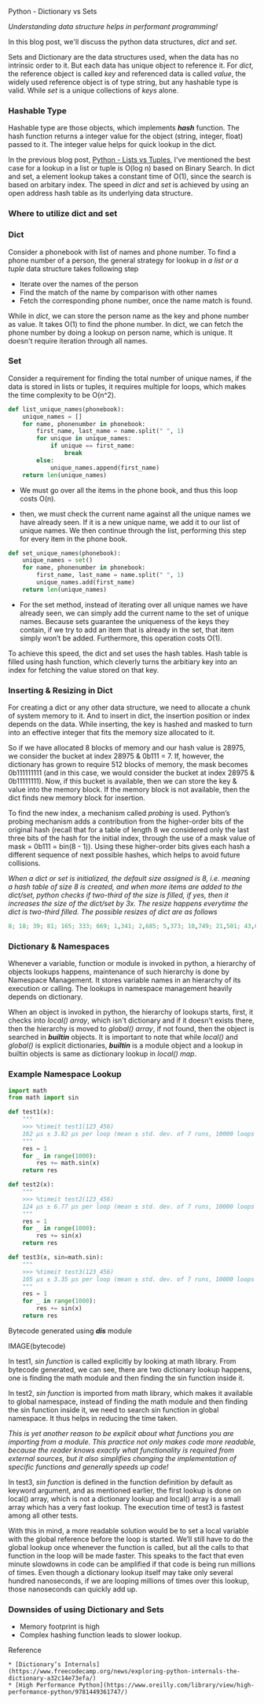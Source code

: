 Python - Dictionary vs Sets

*Understanding data structure helps in performant programming!*

In this blog post, we'll discuss the python data structures, *dict* and *set*.

Sets and Dictionary are the data structures used, when the data has no intrinsic order to it. But each data has unique object to reference it. For *dict*, the reference object is called *key* and referenced data is called *value*, the widely used reference object is of type string, but any hashable type is valid. While *set* is a unique collections of *keys* alone. 

### Hashable Type

Hashable type are those objects, which implements *__hash__* function. The hash function returns a integer value for the object (string, integer, float) passed to it. The integer value helps for quick lookup in the dict.

In the previous blog post, [Python - Lists vs Tuples](https://mayur-ds.medium.com/python-lists-and-tuples-760d45ebeaa8), I've mentioned the best case for a lookup in a list or tuple is O(log n) based on Binary Search. In dict and set, a element lookup takes a constant time of O(1), since the search is based on arbitary index. The speed in *dict* and *set* is achieved by using an open address hash table as its underlying data structure.


### Where to utilize dict and set

### Dict

Consider a phonebook with list of names and phone number. To find a phone number of a person, the general strategy for lookup in *a list or a tuple* data structure takes following step

*  Iterate over the names of the person
*  Find the match of the name by comparison with other names
*  Fetch the corresponding phone number, once the name match is found.

While in *dict*, we can store the person name as the key and phone number as value. It takes O(1) to find the phone number. In dict, we can fetch the phone number by doing a lookup on person name, which is unique. It doesn't require iteration through all names.

### Set

Consider a requirement for finding the total number of unique names, if the data is stored in lists or tuples, it requires multiple for loops, which makes the time complexity to be O(n^2). 

```python
def list_unique_names(phonebook):
    unique_names = []
    for name, phonenumber in phonebook: 
        first_name, last_name = name.split(" ", 1)
        for unique in unique_names: 
            if unique == first_name:
                break
        else:
            unique_names.append(first_name)
    return len(unique_names)
```

* We must go over all the items in the phone book, and thus this loop costs O(n).

* then, we must check the current name against all the unique names we have already seen. If it is a new unique name, we add it to our list of unique names. We then continue through the list, performing this step for every item in the phone book.

```python
def set_unique_names(phonebook):
	unique_names = set()
    for name, phonenumber in phonebook: 
        first_name, last_name = name.split(" ", 1)
        unique_names.add(first_name) 
    return len(unique_names)
```

* For the set method, instead of iterating over all unique names we have already seen, we can simply add the current name to the set of unique names. Because sets guarantee the uniqueness of the keys they contain, if we try to add an item that is already in the set, that item simply won’t be added. Furthermore, this operation costs O(1).

To achieve this speed, the dict and set uses the hash tables. Hash table is filled using hash function, which cleverly turns the arbitiary key into an index for fetching the value stored on that key.

### Inserting & Resizing in Dict

For creating a dict or any other data structure, we need to allocate a chunk of system memory to it. And to insert in dict, the insertion position or index depends on the data. While inserting, the key is hashed and masked to turn into an effective integer that fits the memory size allocated to it.

So if we have allocated 8 blocks of memory and our hash value is 28975, we consider the bucket at index 28975 & 0b111 = 7. If, however, the dictionary has grown to require 512 blocks of memory, the mask becomes 0b111111111 (and in this case, we would consider the bucket at index 28975 & 0b11111111). Now, if this bucket is available, then we can store the key & value into the memory block. If the memory block is not available, then the dict finds new memory block for insertion.

To find the new index, a mechanism called *probing* is used. Python’s probing mechanism adds a contribution from the higher-order bits of the original hash (recall that for a table of length 8 we considered only the last three bits of the hash for the initial index, through the use of a mask value of mask = 0b111 = bin(8 - 1)). Using these higher-order bits gives each hash a different sequence of next possible hashes, which helps to avoid future collisions.

*When a dict or set is initialized, the default size assigned is 8, i.e. meaning a hash table of size 8 is created, and when more items are added to the dict/set, python checks if two-third of the size is filled, if yes, then it increases the size of the dict/set by 3x. The resize happens everytime the dict is two-third filled. The possible resizes of dict are as follows*

```python
8; 18; 39; 81; 165; 333; 669; 1,341; 2,685; 5,373; 10,749; 21,501; 43,005; …
```

### Dictionary & Namespaces

Whenever a variable, function or module is invoked in python, a hierarchy of objects lookups happens, maintenance of such hierarchy is done by Namespace Management. It stores variable names in an hierarchy of its execution or calling. The lookups in namespace management heavily depends on dictionary.

When an object is invoked in python, the hierarchy of lookups starts, first, it checks into *local() array*, which isn't dictionary and if it doesn't exists there, then the hierarchy is moved to *global() array*, if not found, then the object is searched in *__builtin__* objects. It is important to note that while *local()* and *global()* is explicit dictionaries, *__builtin__* is a module object and a lookup in builtin objects is same as dictionary lookup in *local() map*.

### Example Namespace Lookup

```python
import math
from math import sin

def test1(x):
    """
    >>> %timeit test1(123_456)
    162 µs ± 3.82 µs per loop (mean ± std. dev. of 7 runs, 10000 loops each)
    """
    res = 1
    for _ in range(1000):
        res += math.sin(x)
    return res

def test2(x):
    """
    >>> %timeit test2(123_456)
    124 µs ± 6.77 µs per loop (mean ± std. dev. of 7 runs, 10000 loops each)
    """
    res = 1
    for _ in range(1000):
        res += sin(x)
    return res

def test3(x, sin=math.sin):
    """
    >>> %timeit test3(123_456)
    105 µs ± 3.35 µs per loop (mean ± std. dev. of 7 runs, 10000 loops each)
    """
    res = 1
    for _ in range(1000):
        res += sin(x)
    return res
```

Bytecode generated using ***dis*** module

IMAGE(bytecode)

In test1, *sin function* is   called explicitly by looking at math library. From bytecode generated, we can see, there are two dictionary lookup happens, one is finding the math module and then finding the sin function inside it.

In test2, *sin function* is imported from math library, which makes it available to global namespace, instead of  finding the math module and then finding the sin function inside it, we need to search sin function in global namespace. It thus helps in reducing the time taken.

*This is yet another reason to be explicit about what functions you are importing from a module. This practice not only makes code more readable, because the reader knows exactly what functionality is required from external sources, but it also simplifies changing the implementation of specific functions and generally speeds up code!*

In test3, *sin function* is defined in the function definition by default as keyword argument, and as mentioned earlier, the first lookup is done on local() array, which is not a dictionary lookup and local() array is a small array which has a very fast lookup. The execution time of test3 is fastest among all other tests.

With this in mind, a more readable solution would be to set a local variable with the global reference before the loop is started. We’ll still have to do the global lookup once whenever the function is called, but all the calls to that function in the loop will be made faster. This speaks to the fact that even minute slowdowns in code can be amplified if that code is being run millions of times. Even though a dictionary lookup itself may take only several hundred nanoseconds, if we are looping millions of times over this lookup, those nanoseconds can quickly add up.

### Downsides of using Dictionary and Sets

* Memory footprint is high
* Complex hashing function leads to slower lookup.

Reference

    * [Dictionary’s Internals](https://www.freecodecamp.org/news/exploring-python-internals-the-dictionary-a32c14e73efa/)
    * [High Performance Python](https://www.oreilly.com/library/view/high-performance-python/9781449361747/)